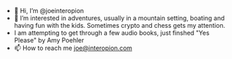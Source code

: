 - 👋 Hi, I’m @joeinteropion
- 👀 I’m interested in adventures, usually in a mountain setting, boating and having fun with the kids. Sometimes crypto and chess gets my attention. 
- I am attempting to get through a few audio books, just finshed "Yes Please" by Amy Poehler
- 📫 How to reach me joe@interopion.com

<!---
joeinteropion/joeinteropion is a ✨ special ✨ repository because its `README.md` (this file) appears on your GitHub profile.
You can click the Preview link to take a look at your changes.
--->

